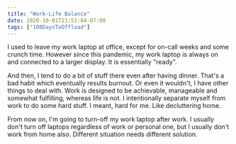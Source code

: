 ```yaml
---
title: "Work-Life Balance"
date: 2020-10-01T21:51:04-07:00
tags: ["100DaysToOffload"]
---
```

I used to leave my work laptop at office, except for on-call weeks and some crunch time. However since this pandemic, my work laptop is always on and connected to a larger display. It is essentially "ready".

And then, I tend to do a bit of stuff there even after having dinner. That's a bad habit which eventually results burnout. Or even it wouldn't, I have other things to deal with. Work is designed to be achievable, manageable and somewhat fulfilling, whereas life is not. I intentionally separate myself from work to do some hard stuff. I meant, hard for me. Like decluttering home.

From now on, I'm going to turn-off my work laptop after work. I usually don't turn off laptops regardless of work or personal one, but I usually don't work from home also. Different situation needs different solution.
